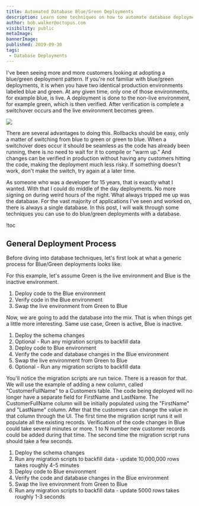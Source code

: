 ```yaml
---
title: Automated Database Blue/Green Deployments 
description: Learn some techniques on how to automate database deployments when using a blue/green deployment strategy.
author: bob.walker@octopus.com
visibility: public
metaImage: 
bannerImage: 
published: 2019-09-30
tags:
 - Database Deployments
---
```


I've been seeing more and more customers looking at adopting a blue/green deployment pattern.  If you're not familiar with blue/green deployments, it is when you have two identical production environments labeled blue and green.  At any given time, only one of those environments, for example blue, is live.  A deployment is done to the non-live environment, for example green, which is then verified.  After verification is complete a switchover occurs and the live environment becomes green.  

![](https://i.octopus.com/docs/deployment-patterns/blue-green-deployments/images/3278250.png)

There are several advantages to doing this.  Rollbacks should be easy, only a matter of switching from blue to green or green to blue.  When a switchover does occur it should be seamless as the code has already been running, there is no need to wait for it to compile or "warm up."  And changes can be verified in production without having any customers hitting the code, making the deployment much less risky.  If something doesn't work, don't make the switch, try again at a later time.

As someone who was a developer for 15 years, that is exactly what I wanted.  With that I could do middle of the day deployments.  No more signing on during weird hours of the night.  What always tripped me up was the database.  For the vast majority of applications I've seen and worked on, there is always a single database.  In this post, I will walk through some techniques you can use to do blue/green deployments with a database.  

!toc

## General Deployment Process

Before diving into database techniques, let's first look at what a generic process for Blue/Green deployments looks like.

For this example, let's assume Green is the live environment and Blue is the inactive environment.

1. Deploy code to the Blue environment
2. Verify code in the Blue environment
3. Swap the live environment from Green to Blue

Now, we are going to add the database into the mix.  That is when things get a little more interesting.  Same use case, Green is active, Blue is inactive.

1. Deploy the schema changes
2. Optional - Run any migration scripts to backfill data
3. Deploy code to Blue environment
4. Verify the code and database changes in the Blue environment
5. Swap the live environment from Green to Blue
6. Optional - Run any migration scripts to backfill data

You'll notice the migration scripts are run twice.  There is a reason for that.  We will use the example of adding a new column, called "CustomerFullName" to a Customers table.  The code being deployed will no longer have a separate field for FirstName and LastName.  The CustomerFullName column will be initially populated using the "FirstName" and "LastName" column.  After that the customers can change the value in that column through the UI.  The first time the migration script runs it will populate all the existing records.  Verification of the code changes in Blue could take several minutes or more.  1 to N number new customer records could be added during that time.  The second time the migration script runs should take a few seconds.

1. Deploy the schema changes
2. Run any migration scripts to backfill data - update 10,000,000 rows takes roughly 4-5 minutes
3. Deploy code to Blue environment
4. Verify the code and database changes in the Blue environment
5. Swap the live environment from Green to Blue
6. Run any migration scripts to backfill data - update 5000 rows takes roughly 1-3 seconds